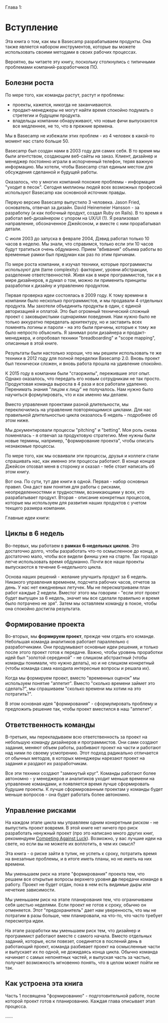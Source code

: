 Глава 1:
# Вступление

Эта книга о том, как мы в Basecamp разрабатываем продукты. Она также является набором инструментов, которые вы можете использовать своими методами в своих рабочих процессах.

Вероятно, вы читаете эту книгу, поскольку столкнулись с типичными проблемами компаний-разработчиков ПО.

## Болезни роста

По мере того, как команды растут, растут и проблемы:

* проекты, кажется, никогда не заканчиваются.
* продакт-менеджеры не могут найти время спокойно подумать о стретегии и будущем продукта.
* владельцы компании обнаруживают, что новые фичи выпускаются все медленнее, не то, что в прежние времена.

Мы в Basecamp не избежали этих проблем - из 4 человек в какой-то момент нас стало больше 50.

Basecamp был создан нами в 2003 году для самих себя. В то время мы были агентством, создающим веб-сайты на заказ. Клиент, дизайнер и менеджер постоянно играли в испорченный телефон, теряя важную информацию. Мы хотели, чтобы Basecamp стал единым местом для обсуждения сделанной и будущей работы. 

Оказалось, что у многих компаний похожие проблемы - информация "уходит в песок". Сегодня миллионы людей всех возможных профессий используют Basecamp как основноой источник правды.

Первую версию Basecamp выпустило 3 человека. Jason Fried, основатель, отвечал за дизайн. David Heinemeier Hansson - за разработку (и как побочный продукт, создал Ruby on Rails). В то время я работал веб-дизайнером с упором на UX/UI (1). Я реализовал направление, обозначенное Джейсоном, и вместе с ним прорабатывал детали.

С июля 2003 до запуска в феврале 2004, Дэвид работал только 10 часов в неделю. Мы знали, что справимся, только если эти 10 часов будут тратиться очень обдуманно. Прием "вбивания" объема работы во временные рамки был придуман как раз по этим причинам.

По мере роста компании, я изучал техники, которые программисты используют для (tame complexity): факторинг, уровни абстракции, разделение ответственностей. Живя как в мире программистов, так и в мире дизайнеров, я думал о том, можно ли применить принципы разработки к дизайну и управлению продуктом.

Первая проверка идеи состоялась в 2009 году. К тому времени в компании было несколько программистов, и мы продавали 4 отдельных продукта. Мы захотели объединить продукты в один, с единой авторизацией и оплатой. Это был огромный технический сложный проект с заковыристыми сценариями поведения. Нам нужно было не только аккуратно переделать архитектуру, но и заставить всех поменять логины и пароли - на это были причины, которые к тому же было непросто объяснить. Я занимал роли дизайнера и продакт-менеджера, и опробовал техники "breadboarding" и "scope mapping", описанные в этой книге.

Результаты были настолько хороши, что мы решили использовать те же техники в 2012 году для полной переделки Basecamp 2.0. Вновь проект был технически сложен, и вновь работа прошла на удивление спокойно.

К 2015 году в компании были "стаоржилы", пережившие этот опыт. Однако оказалось, что передать его новым сотрудникам не так просто. Продуктовая команда выросла в 4 раза и все работали удаленно. Перенимать знания "лицом к лицу" не получалось. Нам нужно было научиться формулировать, что и как именно мы делаем.

Вместо управления проектами разной длительности, мы переключились на управление повторяющимися циклами. Для нас правильной длительностью цикла оказалось 6 недель - подробнее об этом ниже.

Мы документировали процессы "pitching" и "betting". Моя роль снова поменялась - я отвечал за продуктовую стратегию. Мне нужны были новые термины, например, "формирование проекта", чтобы описать незнакомые процессы. 

По мере того, как мы осваивали эти процессы, друзья и коллеги стали спрашивать нас, как именно эти процессы работают. В конце концов Джейсон отозвал меня в сторонку и сказал - тебе стоит написать об этом книгу.

Вот она. По сути, тут две книги в одной. Первая - набор основных правил. Она даст вам понятия для работы с рисками, неопределенностями и трудностями, возникающими у всех, кто разрабатывает продукт. Вторая - описание конкретных процессов, которые мы используем для развития наших продуктов с учетом текщего размера компании.


Главные идеи книги:

## Циклы в 6 недель

Во-первых, мы работаем в **рамках 6-недельных циклов**. Это достаточно долго, чтобы разработать что-то осмысленное до конца, и достаточно мало, чтобы все видели финиш уже на старте. Так гораздо легче использовать время обдуманно. Почти все наши проекты выпускаются в течение 6-недельного цикла.

Основа наших решений - желание улучшить продукт за 6 недель. Никакого управления временем, подсчета рабочих часов, отчетов за день. У нас нет ежедневных летучек. Мы не пересматриваем план работ каждые 2 недели. Вместог этого мы говорим - "если этот проект будет выпущен за 6 недель, значит мы все сделали правильно и время было потрачено не зря". Затем мы оставляем команду в покое, чтобы она спокойно достигла результата.

## Формирование проекта

Во-вторых, мы **формируем проект**, прежде чем отдать его команде. Небольшая команда аналитиков работает параллельно с разработчиками. Они продумывают основные идеи решения, и только после этого проект готов к передаче. Важно, чтобы уровень проработки идей был "золотой серединой" - не слишком абстрактный (чтобы команды понимали, что нужно делать), но и не слишком конкретный (чтобы команда сама находила интересные вопросы и решала их).

Когда мы формируем проект, вместо "временных оценок" мы используем понятие "аппетит". Вместо "сколько времени займет это сделать?", мы спрашиваем "сколько времени мы хотим на это потратить?".

В этом основная идея "формирования" - сформулировать проблему и предложить решение так, чтобы проект вместился в наш "аппетит".


## Ответственность команды

В-третьих, мы перекладываем всю ответственность за проект на небольшую команду дизайнеров и программистов. Они сами создают задания, меняют объем работы, разбивают проект на части и работают над ними по своему усмотрению. Этот подход радикально отличается от обычных методов, в которых менеджеры нарезают проект на задания и раздают их разработчикам.

Все эти техники создают "замкнутый круг". Команды работают более автономно - у менеджеров и аналитиков уходит меньше времени на управление командами, и появляется время лучше сформировать будушие проекты. К лучше сформированным проектам у команды будет меньше вопросов - она будет работать более автономно.

## Управление рисками

На каждом этапе цикла мы управляем одним конкретным риском - не выпустить проект вовремя. В этой книге нет ничего про риск разработать ненужный проект (про это написано много других книг, рекомендуем [Competing Against Luck](https://www.amazon.com/Competing-Against-Luck-Innovation-Customer/dp/0062435612)). Возможно, у вас лучшие идеи на свете, но если вы не можете их воплотить, в чем их смысл?

Эта книга - о риске зайти в тупик, не успеть к сроку, потратить время на внезапные проблемы, и в итоге иметь планы, но не иметь на них времени.

Мы уменьшаем риск на этапе "формирования" проекта тем, что решаем все открытые вопросы верхнего уровня **до** передачи команде в работу. Проект не будет отдан, пока в нем есть видимые дыры или нечеткие зависимости.

Мы уменьшаем риск на этапе планирования тем, что ограничиваем себя шестью неделями. Если проект не готов к сроку, обычно он отменяется. Этот "предохранитель" дает нам уверенность, что мы не потратим в разы больше, чем планировали, на что-то, что часто требует пересмотра идеи.

На этапе разработки мы уменьшаем риск тем, что дизайнер и программист работают вместе с самого начала. Вместо отдельных заданий, которые, если повезет, соединятся в послений день в работающий проект, команда разбивает проект на осмысленные части и выпускает их по одной, не дожидаясь конца цикла. Обычно команда начинает с самых непонятных частей, и выпуская часть за частью, получает возможность мгновенно понять, что в целом может пойти не так.


## Как устроена эта книга

Часть 1 посвящена "формированию" - подготовительной работе, после которой проект готов к планированию. Каждая глава описывает этап процесса. 

......






